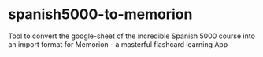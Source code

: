 # spanish5000-to-memorion
Tool to convert the google-sheet of the incredible Spanish 5000 course into an import format for Memorion - a masterful flashcard learning App
